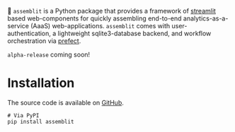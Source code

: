 🦄 `assemblit` is a Python package that provides a framework of [streamlit](https://streamlit.io/) based web-components for quickly assembling end-to-end analytics-as-a-service (AaaS) web-applications. `assemblit` comes with user-authentication, a lightweight sqlite3-database backend, and workflow orchestration via [prefect](https://www.prefect.io).

`alpha-release` coming soon!

# Installation
The source code is available on [GitHub](https://github.com/thomaseleff/assemblit).

```
# Via PyPI
pip install assemblit
```